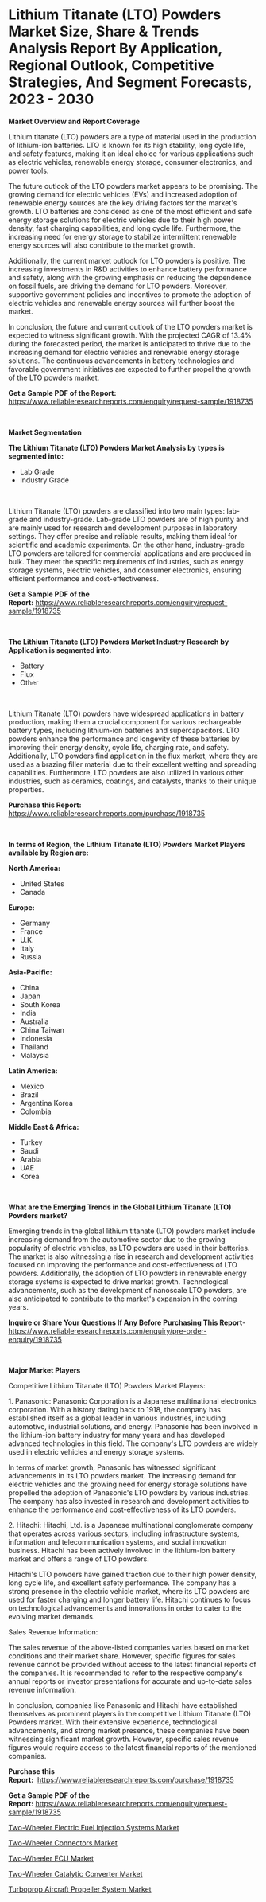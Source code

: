 <p><h1>Lithium Titanate (LTO) Powders Market Size, Share & Trends Analysis Report By Application, Regional Outlook, Competitive Strategies, And Segment Forecasts, 2023 - 2030</h1></p><p><strong>Market Overview and Report Coverage</strong></p>
<p><p>Lithium titanate (LTO) powders are a type of material used in the production of lithium-ion batteries. LTO is known for its high stability, long cycle life, and safety features, making it an ideal choice for various applications such as electric vehicles, renewable energy storage, consumer electronics, and power tools.</p><p>The future outlook of the LTO powders market appears to be promising. The growing demand for electric vehicles (EVs) and increased adoption of renewable energy sources are the key driving factors for the market's growth. LTO batteries are considered as one of the most efficient and safe energy storage solutions for electric vehicles due to their high power density, fast charging capabilities, and long cycle life. Furthermore, the increasing need for energy storage to stabilize intermittent renewable energy sources will also contribute to the market growth.</p><p>Additionally, the current market outlook for LTO powders is positive. The increasing investments in R&D activities to enhance battery performance and safety, along with the growing emphasis on reducing the dependence on fossil fuels, are driving the demand for LTO powders. Moreover, supportive government policies and incentives to promote the adoption of electric vehicles and renewable energy sources will further boost the market.</p><p>In conclusion, the future and current outlook of the LTO powders market is expected to witness significant growth. With the projected CAGR of 13.4% during the forecasted period, the market is anticipated to thrive due to the increasing demand for electric vehicles and renewable energy storage solutions. The continuous advancements in battery technologies and favorable government initiatives are expected to further propel the growth of the LTO powders market.</p></p>
<p><strong>Get a Sample PDF of the Report:</strong> <a href="https://www.reliableresearchreports.com/enquiry/request-sample/1918735">https://www.reliableresearchreports.com/enquiry/request-sample/1918735</a></p>
<p>&nbsp;</p>
<p><strong>Market Segmentation</strong></p>
<p><strong>The Lithium Titanate (LTO) Powders Market Analysis by types is segmented into:</strong></p>
<p><ul><li>Lab Grade</li><li>Industry Grade</li></ul></p>
<p>&nbsp;</p>
<p><p>Lithium Titanate (LTO) powders are classified into two main types: lab-grade and industry-grade. Lab-grade LTO powders are of high purity and are mainly used for research and development purposes in laboratory settings. They offer precise and reliable results, making them ideal for scientific and academic experiments. On the other hand, industry-grade LTO powders are tailored for commercial applications and are produced in bulk. They meet the specific requirements of industries, such as energy storage systems, electric vehicles, and consumer electronics, ensuring efficient performance and cost-effectiveness.</p></p>
<p><strong>Get a Sample PDF of the Report:</strong>&nbsp;<a href="https://www.reliableresearchreports.com/enquiry/request-sample/1918735">https://www.reliableresearchreports.com/enquiry/request-sample/1918735</a></p>
<p>&nbsp;</p>
<p><strong>The Lithium Titanate (LTO) Powders Market Industry Research by Application is segmented into:</strong></p>
<p><ul><li>Battery</li><li>Flux</li><li>Other</li></ul></p>
<p>&nbsp;</p>
<p><p>Lithium Titanate (LTO) powders have widespread applications in battery production, making them a crucial component for various rechargeable battery types, including lithium-ion batteries and supercapacitors. LTO powders enhance the performance and longevity of these batteries by improving their energy density, cycle life, charging rate, and safety. Additionally, LTO powders find application in the flux market, where they are used as a brazing filler material due to their excellent wetting and spreading capabilities. Furthermore, LTO powders are also utilized in various other industries, such as ceramics, coatings, and catalysts, thanks to their unique properties.</p></p>
<p><strong>Purchase this Report:</strong>&nbsp; <a href="https://www.reliableresearchreports.com/purchase/1918735">https://www.reliableresearchreports.com/purchase/1918735</a></p>
<p>&nbsp;</p>
<p><strong>In terms of Region, the Lithium Titanate (LTO) Powders Market Players available by Region are:</strong></p>
<p>
    <p> <strong> North America: </strong>
        <ul>
            <li>United States</li>
            <li>Canada</li>
        </ul>
        </p> 
    <p> <strong> Europe: </strong>
        <ul>
            <li>Germany</li>
            <li>France</li>
            <li>U.K.</li>
            <li>Italy</li>
            <li>Russia</li>
        </ul>
        </p> 
    <p> <strong> Asia-Pacific: </strong>
        <ul>
            <li>China</li>
            <li>Japan</li>
            <li>South Korea</li>
            <li>India</li>
            <li>Australia</li>
            <li>China Taiwan</li>
            <li>Indonesia</li>
            <li>Thailand</li>
            <li>Malaysia</li>
        </ul>
        </p> 
    <p> <strong> Latin America: </strong>
        <ul>
            <li>Mexico</li>
            <li>Brazil</li>
            <li>Argentina Korea</li>
            <li>Colombia</li>
        </ul>
        </p> 
    <p> <strong> Middle East & Africa: </strong>
        <ul>
            <li>Turkey</li>
            <li>Saudi</li>
            <li>Arabia</li>
            <li>UAE</li>
            <li>Korea</li>
        </ul>
    </p>
    </p>
<p>&nbsp;</p>
<p><strong>What are the Emerging Trends in the Global Lithium Titanate (LTO) Powders market?</strong></p>
<p><p>Emerging trends in the global lithium titanate (LTO) powders market include increasing demand from the automotive sector due to the growing popularity of electric vehicles, as LTO powders are used in their batteries. The market is also witnessing a rise in research and development activities focused on improving the performance and cost-effectiveness of LTO powders. Additionally, the adoption of LTO powders in renewable energy storage systems is expected to drive market growth. Technological advancements, such as the development of nanoscale LTO powders, are also anticipated to contribute to the market's expansion in the coming years.</p></p>
<p><strong>Inquire or Share Your Questions If Any Before Purchasing This Report</strong>- <a href="https://www.reliableresearchreports.com/enquiry/pre-order-enquiry/1918735">https://www.reliableresearchreports.com/enquiry/pre-order-enquiry/1918735</a></p>
<p>&nbsp;</p>
<p><strong>Major Market Players</strong></p>
<p><p>Competitive Lithium Titanate (LTO) Powders Market Players: </p><p>1. Panasonic: Panasonic Corporation is a Japanese multinational electronics corporation. With a history dating back to 1918, the company has established itself as a global leader in various industries, including automotive, industrial solutions, and energy. Panasonic has been involved in the lithium-ion battery industry for many years and has developed advanced technologies in this field. The company's LTO powders are widely used in electric vehicles and energy storage systems. </p><p>In terms of market growth, Panasonic has witnessed significant advancements in its LTO powders market. The increasing demand for electric vehicles and the growing need for energy storage solutions have propelled the adoption of Panasonic's LTO powders by various industries. The company has also invested in research and development activities to enhance the performance and cost-effectiveness of its LTO powders.</p><p>2. Hitachi: Hitachi, Ltd. is a Japanese multinational conglomerate company that operates across various sectors, including infrastructure systems, information and telecommunication systems, and social innovation business. Hitachi has been actively involved in the lithium-ion battery market and offers a range of LTO powders.</p><p>Hitachi's LTO powders have gained traction due to their high power density, long cycle life, and excellent safety performance. The company has a strong presence in the electric vehicle market, where its LTO powders are used for faster charging and longer battery life. Hitachi continues to focus on technological advancements and innovations in order to cater to the evolving market demands.</p><p>Sales Revenue Information:</p><p>The sales revenue of the above-listed companies varies based on market conditions and their market share. However, specific figures for sales revenue cannot be provided without access to the latest financial reports of the companies. It is recommended to refer to the respective company's annual reports or investor presentations for accurate and up-to-date sales revenue information.</p><p>In conclusion, companies like Panasonic and Hitachi have established themselves as prominent players in the competitive Lithium Titanate (LTO) Powders market. With their extensive experience, technological advancements, and strong market presence, these companies have been witnessing significant market growth. However, specific sales revenue figures would require access to the latest financial reports of the mentioned companies.</p></p>
<p><strong>Purchase this Report:</strong>&nbsp;&nbsp;<a href="https://www.reliableresearchreports.com/purchase/1918735">https://www.reliableresearchreports.com/purchase/1918735</a></p>
<p></p>
<p><strong>Get a Sample PDF of the Report:</strong>&nbsp;<a href="https://www.reliableresearchreports.com/enquiry/request-sample/1918735">https://www.reliableresearchreports.com/enquiry/request-sample/1918735</a></p>
<p><p><a href="https://medium.com/@kyliemorgan1913/two-wheeler-electric-fuel-injection-systems-market-insight-market-trends-growth-forecasted-from-044768b2221b">Two-Wheeler Electric Fuel Injection Systems Market</a></p><p><a href="https://medium.com/@besaosmani1903/decoding-two-wheeler-connectors-market-metrics-market-share-trends-and-growth-patterns-dbedf4b7b8cc">Two-Wheeler Connectors Market</a></p><p><a href="https://medium.com/@alesiabrahimi58/two-wheeler-ecu-market-the-key-to-successful-business-strategy-forecast-till-2030-c5adba86f700">Two-Wheeler ECU Market</a></p><p><a href="https://medium.com/@dritasmani2022/two-wheeler-catalytic-converter-market-insight-market-trends-growth-forecasted-from-2023-to-2030-1f399f5834e7">Two-Wheeler Catalytic Converter Market</a></p><p><a href="https://medium.com/@dorinaprifti56/turboprop-aircraft-propeller-system-market-the-key-to-successful-business-strategy-forecast-till-f5ada764d22c">Turboprop Aircraft Propeller System Market</a></p></p>